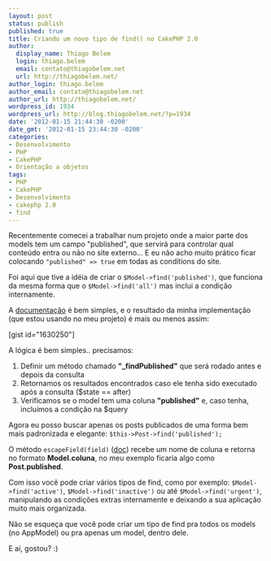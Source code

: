 ```yaml
---
layout: post
status: publish
published: true
title: Criando um novo tipo de find() no CakePHP 2.0
author:
  display_name: Thiago Belem
  login: thiago.belem
  email: contato@thiagobelem.net
  url: http://thiagobelem.net/
author_login: thiago.belem
author_email: contato@thiagobelem.net
author_url: http://thiagobelem.net/
wordpress_id: 1934
wordpress_url: http://blog.thiagobelem.net/?p=1934
date: '2012-01-15 21:44:30 -0200'
date_gmt: '2012-01-15 23:44:30 -0200'
categories:
- Desenvolvimento
- PHP
- CakePHP
- Orientação a objetos
tags:
- PHP
- CakePHP
- Desenvolvimento
- cakephp 2.0
- find
---
```

<p>Recentemente comecei a trabalhar num projeto onde a maior parte dos models tem um campo "published", que servirá para controlar qual conteúdo entra ou não no site externo... E eu não acho muito prático ficar colocando <code>"published" => true</code> em todas as conditions do site.</p>
<p>Foi aqui que tive a idéia de criar o <code>$Model->find('published')</code>, que funciona da mesma forma que o <code>$Model->find('all')</code> mas inclui a condição internamente.</p>
<p>A <a href="http://book.cakephp.org/2.0/en/models/retrieving-your-data.html#creating-custom-find-types" title="Creating custom find types" target="_blank">documentação</a> é bem simples, e o resultado da minha implementação (que estou usando no meu projeto) é mais ou menos assim:</p>
<p>[gist id="1630250"]</p>
<p>A lógica é bem simples.. precisamos:</p>
<ol>
<li>Definir um método chamado <strong>"_findPublished"</strong> que será rodado antes e depois da consulta</li>
<li>Retornamos os resultados encontrados caso ele tenha sido executado após a consulta ($state == after)</li>
<li>Verificamos se o model tem uma coluna <strong>"published"</strong> e, caso tenha, incluímos a condição na $query</li>
</ol>
<p>Agora eu posso buscar apenas os posts publicados de uma forma bem mais padronizada e elegante: <code>$this->Post->find('published');</code></p>
<p>O método <code>escapeField(field)</code> (<a href="http://book.cakephp.org/2.0/en/models/additional-methods-and-properties.html#model-escapefield-string-field-null-string-alias-null" target="_blank">doc</a>) recebe um nome de coluna e retorna no formato <strong>Model.coluna</strong>, no meu exemplo ficaria algo como <strong>Post.published</strong>.</p>
<p>Com isso você pode criar vários tipos de find, como por exemplo: <code>$Model->find('active')</code>, <code>$Model->find('inactive')</code> ou até <code>$Model->find('urgent')</code>, manipulando as condições extras internamente e deixando a sua aplicação muito mais organizada.</p>
<p>Não se esqueça que você pode criar um tipo de find pra todos os models (no AppModel) ou pra apenas um model, dentro dele.</p>
<p>E aí, gostou? :)</p>
